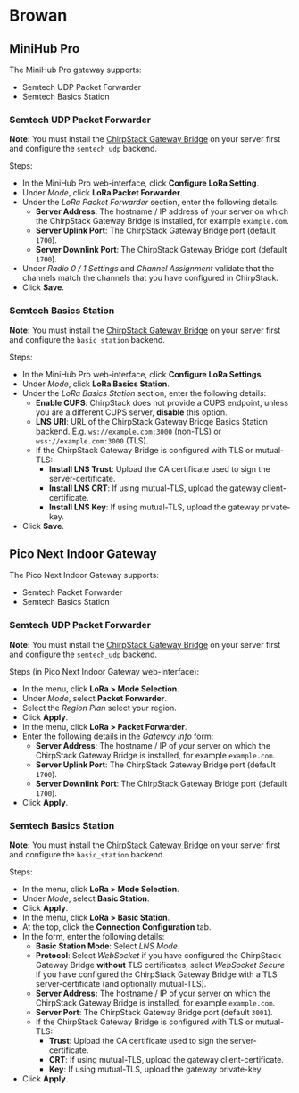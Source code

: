 # Browan

<!-- toc -->

## MiniHub Pro

The MiniHub Pro gateway supports:

* Semtech UDP Packet Forwarder
* Semtech Basics Station

### Semtech UDP Packet Forwarder

**Note:** You must install the [ChirpStack Gateway Bridge](../chirpstack-gateway-bridge/index.md)
on your server first and configure the `semtech_udp` backend.

Steps:

* In the MiniHub Pro web-interface, click **Configure LoRa Setting**.
* Under _Mode_, click **LoRa Packet Forwarder**.
* Under the _LoRa Packet Forwarder_ section, enter the following details:
  * **Server Address**: The hostname / IP address of your server on which the
    ChirpStack Gateway Bridge is installed, for example `example.com`.
  * **Server Uplink Port**: The ChirpStack Gateway Bridge port (default `1700`).
  * **Server Downlink Port**: The ChirpStack Gateway Bridge port (default `1700`).
* Under _Radio 0 / 1 Settings_ and _Channel Assignment_ validate that the
  channels match the channels that you have configured in ChirpStack.
* Click **Save**.

### Semtech Basics Station

**Note:** You must install the [ChirpStack Gateway Bridge](../chirpstack-gateway-bridge/index.md)
on your server first and configure the `basic_station` backend.

Steps:

* In the MiniHub Pro web-interface, click **Configure LoRa Settings**.
* Under _Mode_, click **LoRa Basics Station**.
* Under the _LoRa Basics Station_ section, enter the following details:
  * **Enable CUPS**: ChirpStack does not provide a CUPS endpoint, unless you are
    a different CUPS server, **disable** this option.
  * **LNS URI**: URL of the ChirpStack Gateway Bridge Basics Station backend.
    E.g. `ws://example.com:3000` (non-TLS) or `wss://example.com:3000` (TLS).
  * If the ChirpStack Gateway Bridge is configured with TLS or mutual-TLS:
    * **Install LNS Trust**: Upload the CA certificate used to sign the server-certificate.
    * **Install LNS CRT**: If using mutual-TLS, upload the gateway client-certificate.
    * **Install LNS Key**: If using mutual-TLS, upload the gateway private-key.
* Click **Save**.

## Pico Next Indoor Gateway

The Pico Next Indoor Gateway supports:

* Semtech Packet Forwarder
* Semtech Basics Station

### Semtech UDP Packet Forwarder

**Note:** You must install the [ChirpStack Gateway Bridge](../chirpstack-gateway-bridge/index.md)
on your server first and configure the `semtech_udp` backend.

Steps (in Pico Next Indoor Gateway web-interface):

* In the menu, click **LoRa > Mode Selection**.
* Under _Mode_, select **Packet Forwarder**.
* Select the _Region Plan_ select your region.
* Click **Apply**.
* In the menu, click **LoRa > Packet Forwarder**.
* Enter the following details in the _Gateway Info_ form:
  * **Server Address**: The hostname / IP of your server on which the
    ChirpStack Gateway Bridge is installed, for example `example.com`.
  * **Server Uplink Port**: The ChirpStack Gateway Bridge port (default `1700`).
  * **Server Downlink Port**: The ChirpStack Gateway Bridge port (default `1700`).
* Click **Apply**.

### Semtech Basics Station

**Note:** You must install the [ChirpStack Gateway Bridge](../chirpstack-gateway-bridge/index.md)
on your server first and configure the `basic_station` backend.

Steps:

* In the menu, click **LoRa > Mode Selection**.
* Under _Mode_, select **Basic Station**.
* Click **Apply**.
* In the menu, click **LoRa > Basic Station**.
* At the top, click the **Connection Configuration** tab.
* In the form, enter the following details:
  * **Basic Station Mode**: Select _LNS Mode_.
  * **Protocol**: Select _WebSocket_ if you have configured the ChirpStack
    Gateway Bridge **without** TLS certificates, select _WebSocket Secure_
    if you have configured the ChirpStack Gateway Bridge with a TLS
    server-certificate (and optionally mutual-TLS).
  * **Server Address:** The hostname / IP of your server on which the
    ChirpStack Gateway Bridge is installed, for example `example.com`.
  * **Server Port**: The ChirpStack Gateway Bridge port (default `3001`).
  * If the ChirpStack Gateway Bridge is configured with TLS or mutual-TLS:
    * **Trust**: Upload the CA certificate used to sign the server-certificate.
    * **CRT**: If using mutual-TLS, upload the gateway client-certificate.
    * **Key**: If using mutual-TLS, upload the gateway private-key.
* Click **Apply**.
